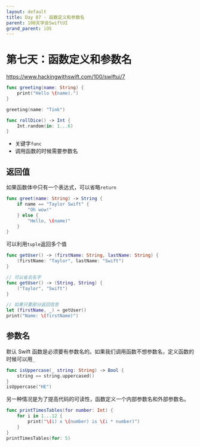 ```yaml
---
layout: default
title: Day 07 - 函数定义和参数名
parent: 100天学会SwiftUI
grand_parent: iOS
---
```


# 第七天：函数定义和参数名

<https://www.hackingwithswift.com/100/swiftui/7>

```swift
func greeting(name: String) {
    print("Hello \(name).")
}

greeting(name: "Tink")

func rollDice() -> Int {
    Int.random(in: 1...6)
}
```

- 关键字`func`
- 调用函数的时候需要参数名

## 返回值

如果函数体中只有一个表达式，可以省略`return`

```swift
func greet(name: String) -> String {
    if name == "Taylor Swift" {
        "Oh wow!"
    } else {
        "Hello, \(name)"
    }
}
```

可以利用`tuple`返回多个值

```swift
func getUser() -> (firstName: String, lastName: String) {
    (firstName: "Taylor", lastName: "Swift")
}

// 可以省去名字
func getUser() -> (String, String) {
    ("Taylor", "Swift")
}

// 如果只要部分返回信息
let (firstName, _) = getUser()
print("Name: \(firstName)")
```

## 参数名

默认 Swift 函数是必须要有参数名的。如果我们调用函数不想参数名，定义函数的时候可以用`_`

```swift
func isUppercase(_ string: String) -> Bool {
    string == string.uppercased()
}
isUppercase("HE")
```

另一种情况是为了提高代码的可读性，函数定义一个内部参数名和外部参数名。

```swift
func printTimesTables(for number: Int) {
    for i in 1...12 {
        print("\(i) x \(number) is \(i * number)")
    }
}
printTimesTables(for: 5)
```
